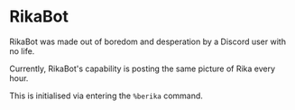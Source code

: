 # RikaBot

RikaBot was made out of boredom and desperation by a Discord user with no life.

Currently, RikaBot's capability is posting the same picture of Rika every hour.

This is initialised via entering the ``%berika`` command.
